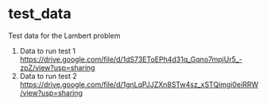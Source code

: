 # test_data
Test data for the Lambert problem

1. Data to run test 1 https://drive.google.com/file/d/1dS73EToEPh4d31q_Gqno7mpjUr5_-zpZ/view?usp=sharing
2. Data to run test 2 https://drive.google.com/file/d/1gnLqPJJZXn8STw4sz_xSTQimgi0eiRRW/view?usp=sharing
